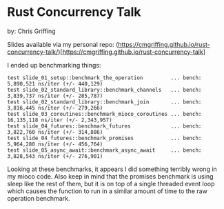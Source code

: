 # Rust Concurrency Talk

by: Chris Griffing

Slides available via my personal repo:
(https://cmgriffing.github.io/rust-concurrency-talk/)[https://cmgriffing.github.io/rust-concurrency-talk]

I ended up benchmarking things:

    test slide_01_setup::benchmark_the_operation         ... bench:   5,890,521 ns/iter (+/- 440,129)
    test slide_02_standard_library::benchmark_channels   ... bench:   3,839,737 ns/iter (+/- 285,787)
    test slide_02_standard_library::benchmark_join       ... bench:   3,816,445 ns/iter (+/- 279,266)
    test slide_03_coroutines::benchmark_mioco_coroutines ... bench:  16,135,118 ns/iter (+/- 2,343,957)
    test slide_04_futures::benchmark_futures             ... bench:   3,822,760 ns/iter (+/- 314,886)
    test slide_04_futures::benchmark_promises            ... bench:   5,964,280 ns/iter (+/- 456,764)
    test slide_05_async_await::benchmark_async_await     ... bench:   3,828,543 ns/iter (+/- 276,901)

Looking at these benchmarks, it appears I did something terribly wrong in my mioco code.
Also keep in mind that the promises benchmark is using sleep like the rest of them, but it is on top of a single threaded event loop which causes the function to run in a similar amount of time to the raw operation benchmark.
